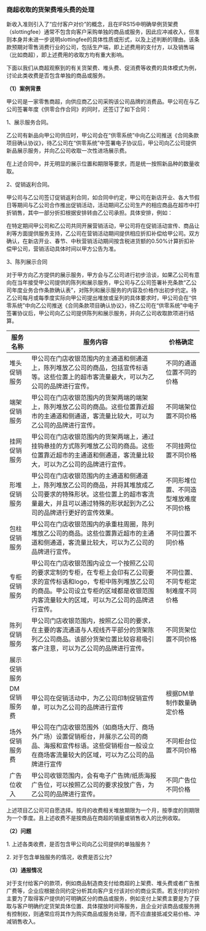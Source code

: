 ### 商超收取的货架费堆头费的处理

新收入准则引入了“应付客户对价”的概念，且在IFRS15中明确举例货架费（slottingfee）通常不包含向客户采购单独的商品或服务，因此应冲减收入，但准则本身并未进一步说明slottingfee的具体性质或形式，以及上述判断的理由。该条款预期对零售消费行业的公司，包括生产端，即上述费用的支付方，以及销售端（比如商超），即上述费用的收取方均有重大影响。

下面以我们从商超观察到的有关货架费、堆头费、促消费等收费的具体模式为例，讨论此类收费是否包含单独的商品或服务。

**（1）案例背景**

甲公司是一家零售商超，向供应商乙公司采购该公司品牌的消费品。甲公司在与乙公司签署年度《供零合作合同》的同时，还签订了如下合同：

1、展示服务合同。

乙公司有新品向甲公司供应时，甲公司会在“供零系统”中向乙公司推送《合同条款项目确认协议》，待乙公司在“供零系统”中签署电子协议后，甲公司向乙公司提供新品展示服务，并向乙公司收取一次性进场展示费。

在上述合同中，并无明显的展示位置和期限等要求，而是统一按照新品种的数量收取。

2、促销返利合同。

甲公司与乙公司签订促销返利合同，如合同中约定，甲公司在新店开业、各大节假日等期间与乙公司合作推出促销活动，活动期间乙公司生产的相应商品在超市中打折销售，其中一部分折扣根据安排转由乙公司承担。具体安排，例如：

在特定期间甲公司和乙公司共同开展营销活动，甲公司将在促销活动宣传、商品让利等方面提供服务支持，乙公司在营销活动期间提供相应折扣补偿给甲公司。双方确认，在新店开业、春节、中秋营销活动期间按含税进货额的0.50%计算折扣补偿甲公司，营销活动具体时间以甲方公告为准。

3、陈列展示合同

对于甲方向乙方提供的展示服务，甲方会与乙公司进行初步洽谈，如果乙公司有意向在当年接受甲公司提供的陈列和展示服务，甲公司与乙公司签署补充条款“乙公司年度业务合作条款确认表”，对陈列和展示服务的内容及价格作出初步约定。待乙公司每月或每季度实际向甲公司提出堆放或呈列的具体要求时，甲公司会在“供零系统”中向乙公司推送《合同条款项目确认协议》，待乙公司在“供零系统”中电子签署协议后，甲公司向乙公司提供陈列和展示服务，并向乙公司收取款项进行结算。

| **服务名称**   | **服务内容**                                                                                                                                                                                                     | **价格确定**                           |
|----------------|------------------------------------------------------------------------------------------------------------------------------------------------------------------------------------------------------------------|----------------------------------------|
| 堆头促销服务   | 甲公司在门店收银范围内的主通道和侧通道上，陈列堆放乙公司的商品，包括宣传标语等。这些位置上的超市客流量最大，可以为乙公司的品牌进行宣传。                                                                         | 不同的通道位置不同的价格               |
| 端架促销服务   | 甲公司在门店收银范围内的货架两端的端架上，陈列堆放乙公司的商品。这些位置靠近超市的主通道和侧通道，客流量比较大，可以为乙公司的品牌进行宣传。                                                                     | 不同端架位置不同价格                   |
| 挂网促销服务   | 甲公司在门店收银范围内的货架两端上，通过挂钩悬挂的方式陈列堆放乙公司的商品。这些位置靠近超市的主通道和侧通道，客流量比较大，可以为乙公司的品牌进行宣传。                                                         | 不同挂网位置不同价格                   |
| 形堆促销服务   | 甲公司在门店收银范围内的主通道和侧通道上，陈列堆放乙公司的商品，并将其堆放成乙公司要求的特殊形状。这些位置上的超市客流量最大，并且可以通过特殊的形状起到为乙公司的品牌进行更好的宣传效果。                       | 不同形堆位置、不同造型堆放难度不同价格 |
| 包柱促销服务   | 甲公司在门店收银范围内的承重柱周圈，陈列堆放乙公司的商品。这些位置靠近超市的主通道和侧通道，客流量比较大，可以为乙公司的品牌进行宣传。                                                                           | 不同位置不同价格                       |
| 专柜促销服务   | 甲公司在门店收银范围内设立一个按照乙公司的要求定制的专柜，在专柜上会印有乙公司要求的宣传标语和logo，专柜中陈列堆放乙公司的商品。甲公司设立专柜的区域都是收银范围内客流量较大的区域，可以为乙公司的品牌进行宣传。 | 不同位置、不同专柜定制难度不同价格     |
| 陈列促销服务   | 甲公司门店收银范围内，按照乙公司的要求，在主要的客流通道与人视线齐平部分的货架陈列乙公司商品。该部分货架位置比较容易吸引客户注意，可以为乙公司的品牌进行宣传。                                                   | 不同货架位置不同价格                   |
| 展示促销服务   |                                                                                                                                                                                                                  |                                        |
| DM促销服务费   | 甲公司在促销活动中，为乙公司印制促销宣传单，可以为乙公司的品牌进行宣传                                                                                                                                           | 根据DM单制作数量确定价格               |
| 场外促销服务费 | 甲公司在门店收银范围外（如商场大厅、商场外广场）设置促销柜台，并展示乙公司的商品、海报和宣传标语。这些促销柜台一般设立在商场客流量较大的区域，可以为乙公司的品牌进行宣传                                         | 不同柜台位置不同价格                   |
| 广告位收入     | 甲公司收银范围内，会有电子广告牌/纸质海报广告位，可以按照乙公司的要求投放广告，为乙公司的品牌进行宣传。                                                                                                          | 不同广告位不同价格                     |

上述项目乙公司可自愿选择。按月的收费相关堆放期限为一个月，按季度的则期限为一个季度。且上述收费不是按商品在商超的销量或销售收入的比例收取。

**（2）问题**

1\. 上述各类收费，是否包含甲公司向乙公司提供的单独服务？

2\. 对于包含单独服务的情况，收费是否公允?

**（3）通报情况**

对于支付给客户的款项，例如商品制造商支付给商超的上架费、堆头费或者广告推广费等，企业应根据合同约定分析其向客户支付该对价的商业实质。若支付的对价主要为了取得客户提供的可明确区分的商品或服务，例如支付上架费主要是为了获取与客户明确约定货架具体位置、具体摆放时间等服务，且企业对该商品或服务拥有控制权，则通常应将其作为购买商品或服务处理，而不应直接抵减交易价格、冲减销售收入。